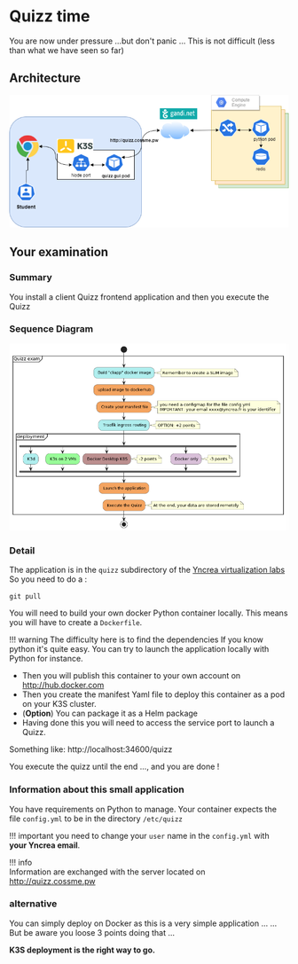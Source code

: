 # Quizz time 
You are now under pressure ...but don't panic ... 
This is not difficult (less than what we have seen so far)

## Architecture
![K8SExam](../files/kubernetes/quizzExam.png "Quizz Exam")

## Your examination

### Summary
You install a client Quizz frontend application and then you execute the Quizz

### Sequence Diagram
![K8SExamDiagActivity](../files/kubernetes/quizzExamDiagAct.png "Quizz Exam Diag Activity")

### Detail
The application is in the `quizz` subdirectory of the [Yncrea virtualization labs](https://github.com/omerlin/yncrea-virtualization-labs.git)
So you need to do a :

```
git pull
```

You will need to build your own docker Python container locally.
This means you will have to create a `Dockerfile`.

!!! warning
    The difficulty here is to find the dependencies
    If you know python it's quite easy. 
    You can try to launch the application locally with Python for instance.

* Then you will publish this container to your own account on http://hub.docker.com
* Then you create the manifest Yaml file to deploy this container as a pod on your K3S cluster.
* (**Option**) You can package it as a Helm package
* Having done this you will need to access the service port to launch a Quizz.

Something like:
http://localhost:34600/quizz

You execute the quizz until the end ..., and you are done !

### Information about this small application
You have requirements on Python to manage.
Your container expects the file `config.yml` to be in the directory `/etc/quizz`

!!! important
    you need to change your `user` name in the `config.yml` with **your Yncrea email**.

!!! info    
    Information are exchanged with the server located on http://quizz.cossme.pw

### alternative
You can simply deploy on Docker as this is a very simple application ...
... But be aware you loose 3 points doing that ...   

**K3S deployment is the right way to go.**
